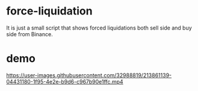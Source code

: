 # force-liquidation
It is just a small script that shows forced liquidations both sell side and buy side from Binance.
# demo
https://user-images.githubusercontent.com/32988819/213861139-04431180-1f95-4e2e-b9d6-c967b90e1ffc.mp4



